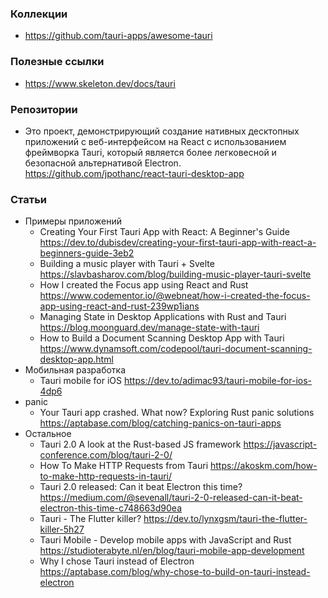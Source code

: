 ### Коллекции

- https://github.com/tauri-apps/awesome-tauri

### Полезные ссылки

- https://www.skeleton.dev/docs/tauri

### Репозитории

- Это проект, демонстрирующий создание нативных десктопных приложений с веб-интерфейсом на React с использованием фреймворка Tauri, который является более легковесной и безопасной альтернативой Electron. https://github.com/jpothanc/react-tauri-desktop-app

### Статьи

- Примеры приложений
    - Creating Your First Tauri App with React: A Beginner's Guide https://dev.to/dubisdev/creating-your-first-tauri-app-with-react-a-beginners-guide-3eb2
    - Building a music player with Tauri + Svelte https://slavbasharov.com/blog/building-music-player-tauri-svelte
    - How I created the Focus app using React and Rust https://www.codementor.io/@webneat/how-i-created-the-focus-app-using-react-and-rust-239wp1ians
    - Managing State in Desktop Applications with Rust and Tauri https://blog.moonguard.dev/manage-state-with-tauri
    - How to Build a Document Scanning Desktop App with Tauri https://www.dynamsoft.com/codepool/tauri-document-scanning-desktop-app.html
- Мобильная разработка
    - Tauri mobile for iOS https://dev.to/adimac93/tauri-mobile-for-ios-4dp6
- panic
    - Your Tauri app crashed. What now? Exploring Rust panic solutions https://aptabase.com/blog/catching-panics-on-tauri-apps
- Остальное
    - Tauri 2.0 A look at the Rust-based JS framework https://javascript-conference.com/blog/tauri-2-0/
    - How To Make HTTP Requests from Tauri https://akoskm.com/how-to-make-http-requests-in-tauri/
    - Tauri 2.0 released: Can it beat Electron this time? https://medium.com/@sevenall/tauri-2-0-released-can-it-beat-electron-this-time-c748663d90ea
    - Tauri - The Flutter killer? https://dev.to/lynxgsm/tauri-the-flutter-killer-5h27
    - Tauri Mobile - Develop mobile apps with JavaScript and Rust https://studioterabyte.nl/en/blog/tauri-mobile-app-development
    - Why I chose Tauri instead of Electron https://aptabase.com/blog/why-chose-to-build-on-tauri-instead-electron